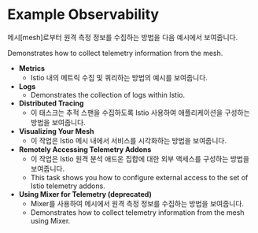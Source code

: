 # Example Observability

메시\[mesh\]로부터 원격 측정 정보를 수집하는 방법을 다음 예시에서 보여줍니다.

Demonstrates how to collect telemetry information from the mesh.



* **Metrics**
  * Istio 내의 메트릭 수집 및 쿼리하는 방법의 예시를 보여줍니다.
* **Logs**
  * Demonstrates the collection of logs within Istio.
* **Distributed Tracing**
  * 이 태스크는 추적 스팬을 수집하도록 Istio 사용하여 애플리케이션을 구성하는 방법을 보여줍니다.
* **Visualizing Your Mesh**
  * 이 작업은 Istio 메시 내에서 서비스를 시각화하는 방법을 보여줍니다.
* **Remotely Accessing Telemetry Addons**
  * 이 작업은 Istio 원격 분석 애드온 집합에 대한 외부 액세스를 구성하는 방법을 보여줍니다.
  * This task shows you how to configure external access to the set of Istio telemetry addons.
* **Using Mixer for Telemetry \(deprecated\)**
  * Mixer를 사용하여 메시에서 원격 측정 정보를 수집하는 방법을 보여줍니다.
  * Demonstrates how to collect telemetry information from the mesh using Mixer.







